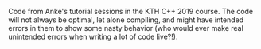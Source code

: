Code from Anke's tutorial sessions in the KTH C++ 2019 course.
The code will not always be optimal, let alone compiling, and might have intended errors in them to show some nasty behavior (who would ever make real unintended errors when writing a lot of code live?!).
